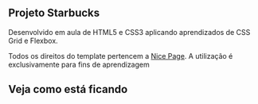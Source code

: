 ## Projeto Starbucks

Desenvolvido em aula de HTML5 e CSS3 aplicando aprendizados de CSS Grid e Flexbox.

Todos os direitos do template pertencem a [Nice Page](https://nicepage.com/html-templates/preview/starbucks-coffee-17223?device=desktop). A utilização é exclusivamente para fins de aprendizagem

## Veja como está ficando